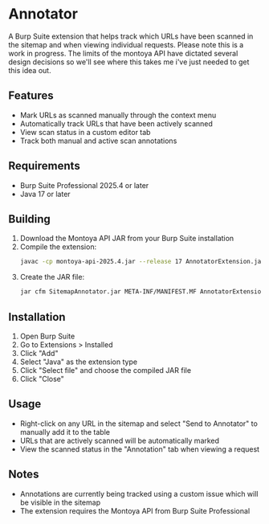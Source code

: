 # Annotator

A Burp Suite extension that helps track which URLs have been scanned in the sitemap and when viewing individual requests.
Please note this is a work in progress. The limits of the montoya API have dictated several design decisions so we'll see where this takes me i've just needed to get this idea out. 

## Features

- Mark URLs as scanned manually through the context menu
- Automatically track URLs that have been actively scanned
- View scan status in a custom editor tab
- Track both manual and active scan annotations

## Requirements

- Burp Suite Professional 2025.4 or later
- Java 17 or later

## Building

1. Download the Montoya API JAR from your Burp Suite installation
2. Compile the extension:
   ```bash
   javac -cp montoya-api-2025.4.jar --release 17 AnnotatorExtension.java
   ```
3. Create the JAR file:
   ```bash
   jar cfm SitemapAnnotator.jar META-INF/MANIFEST.MF AnnotatorExtension*.class
   ```

## Installation

1. Open Burp Suite
2. Go to Extensions > Installed
3. Click "Add"
4. Select "Java" as the extension type
5. Click "Select file" and choose the compiled JAR file
6. Click "Close"

## Usage

- Right-click on any URL in the sitemap and select "Send to Annotator" to manually add it to the table
- URLs that are actively scanned will be automatically marked
- View the scanned status in the "Annotation" tab when viewing a request

## Notes

- Annotations are currently being tracked using a custom issue which will be visible in the sitemap
- The extension requires the Montoya API from Burp Suite Professional 

